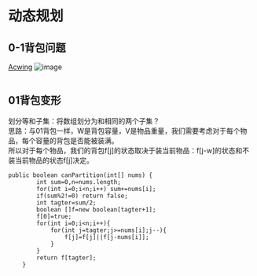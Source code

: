 # 动态规划
## 0-1背包问题  
[Acwing](https://www.acwing.com/problem/content/2/)
![image](https://user-images.githubusercontent.com/34670345/174943120-c8fda5d2-6a33-40d1-99d5-6651e6fb455d.png)
```

```

## 01背包变形  
划分等和子集：将数组划分为和相同的两个子集？  
思路：与01背包一样，W是背包容量，V是物品重量，我们需要考虑对于每个物品，每个容量的背包是否能被装满。    
所以对于每个物品，我们的背包f[j]的状态取决于装当前物品：f[j-w]的状态和不装当前物品的状态f[j]决定。

```
public boolean canPartition(int[] nums) {
        int sum=0,n=nums.length;
        for(int i=0;i<n;i++) sum+=nums[i];
        if(sum%2!=0) return false;
        int tagter=sum/2;
        boolean []f=new boolean[tagter+1];
        f[0]=true;
        for(int i=0;i<n;i++){
            for(int j=tagter;j>=nums[i];j--){
                f[j]=f[j]||f[j-nums[i]];
            }
        }
        return f[tagter];
    }
```
